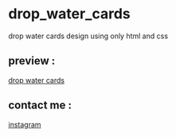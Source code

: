 # drop_water_cards
drop water cards design using only html and css
## preview :
[drop water cards ](https://khadidjainfoinfinity.github.io/drop_water_cards/)
## contact me :
[instagram ](https://instagram.com/_infoinfinity_?igshid=MzMyNGUyNmU2YQ==)

